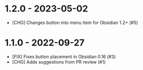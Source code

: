# 1.2.0 - 2023-05-02

- [CHG] Changes button into menu item for Obsidian 1.2+ (#5)


# 1.1.0 - 2022-09-27

- [FIX] Fixes button placement in Obsidian 0.16 (#3)
- [CHG] Adds suggestions from PR review (#1)
